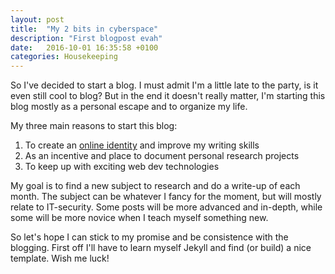 ```yaml
---
layout: post
title:  "My 2 bits in cyberspace"
description: "First blogpost evah"
date:   2016-10-01 16:35:58 +0100
categories: Housekeeping
---
```

So I've decided to start a blog. I must admit I'm a little late to the party, is it even still cool to blog? But in the end it doesn't really matter, I'm starting this blog mostly as a personal escape and to organize my life.

My three main reasons to start this blog:

1. To create an [online identity](https://www.troyhunt.com/why-online-identities-are-smart-career/) and improve my writing skills
2. As an incentive and place to document personal research projects
3. To keep up with exciting web dev technologies

My goal is to find a new subject to research and do a write-up of each month. The subject can be whatever I fancy for the moment, but will mostly relate to IT-security. Some posts will be more advanced and in-depth, while some will be more novice when I teach myself something new.

So let's hope I can stick to my promise and be consistence with the blogging. First off I'll have to learn myself Jekyll and find (or build) a nice template. Wish me luck!
